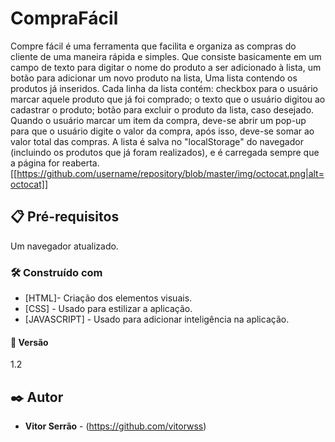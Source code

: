 # CompraFácil

Compre fácil é uma ferramenta que facilita e organiza as compras do cliente de uma maneira rápida e simples. Que consiste basicamente em um campo de texto para digitar o nome do produto a ser adicionado à lista, um botão para adicionar um novo produto na lista, Uma lista contendo os produtos já inseridos.
Cada linha da lista contém: checkbox para o usuário marcar aquele produto que já foi comprado; o texto que o usuário digitou ao cadastrar o produto; botão para excluir o produto da lista, caso desejado. Quando o usuário marcar um item da compra, deve-se abrir um pop-up para que o usuário digite o valor da compra, após isso, deve-se somar ao valor total das compras.
A lista é salva no "localStorage" do navegador (incluindo os produtos que já foram realizados), e é carregada sempre que a página for reaberta.
[[https://github.com/username/repository/blob/master/img/octocat.png|alt=octocat]]

## 📋 Pré-requisitos

Um navegador atualizado.

### 🛠️ Construído com

- [HTML]- Criação dos elementos visuais.
- [CSS] - Usado para estilizar a aplicação.
- [JAVASCRIPT] - Usado para adicionar inteligência na aplicação.

#### 📌 Versão

1.2

## ✒️ Autor

- **Vitor Serrão** - (https://github.com/vitorwss)
